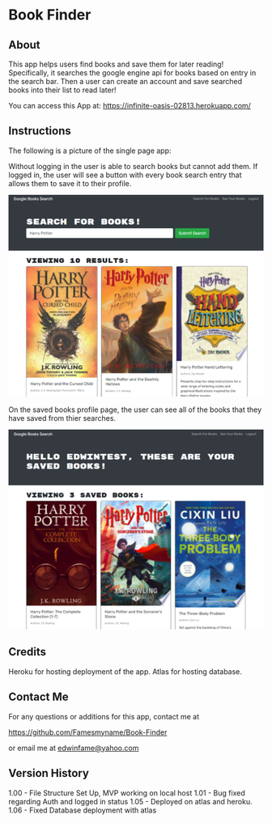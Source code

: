 # Book Finder

## About

This app helps users find books and save them for later reading! Specifically, it searches the google engine api for books based on entry in the search bar. Then a user can create an account and save searched books into their list to read later!

You can access this App at: https://infinite-oasis-02813.herokuapp.com/

## Instructions

The following is a picture of the single page app:

Without logging in the user is able to search books but cannot add them.
If logged in, the user will see a button with every book search entry that allows them to save it to their profile.

![Screenshot of home](./images/bookfinder_screenshot_01.png)

On the saved books profile page, the user can see all of the books that they have saved from thier searches.

![Screenshot of saved](./images/bookfinder_screenshot_02.png)

## Credits
Heroku for hosting deployment of the app.
Atlas for hosting database.

## Contact Me

For any questions or additions for this app, contact me at 

https://github.com/Famesmyname/Book-Finder

or email me at edwinfame@yahoo.com

## Version History

1.00    - File Structure Set Up, MVP working on local host
1.01    - Bug fixed regarding Auth and logged in status
1.05    - Deployed on atlas and heroku.
1.06    - Fixed Database deployment with atlas